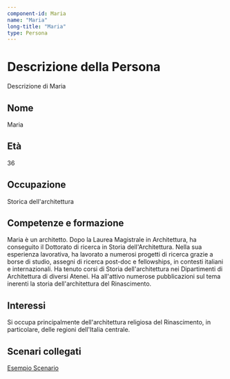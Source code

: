 ```yaml
---
component-id: Maria
name: "Maria"
long-title: "Maria"
type: Persona
---
```


# Descrizione della Persona

Descrizione di Maria

## Nome
Maria

## Età
36

## Occupazione
Storica dell'architettura

## Competenze e formazione
Maria è un architetto. Dopo la Laurea Magistrale in Architettura, ha conseguito il Dottorato di ricerca in Storia dell'Architettura. Nella sua esperienza lavorativa, ha lavorato a numerosi progetti di ricerca grazie a borse di studio, assegni di ricerca post-doc e fellowships, in contesti italiani e internazionali. Ha tenuto corsi di Storia dell'architettura nei Dipartimenti di Architettura di diversi Atenei. Ha all'attivo numerose pubblicazioni sul tema inerenti la storia dell'architettura del Rinascimento.

## Interessi
Si occupa principalmente dell'architettura religiosa del Rinascimento, in particolare, delle regioni dell'Italia centrale.

## Scenari collegati
[Esempio Scenario](https://github.com/read-project/stories/blob/main/Scenario/EsmpioScenario.md)
